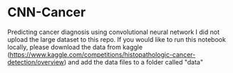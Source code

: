 # CNN-Cancer
Predicting cancer diagnosis using convolutional neural network
I did not upload the large dataset to this repo. If you would like to run this notebook locally, please download the data from kaggle (https://www.kaggle.com/competitions/histopathologic-cancer-detection/overview) and add the data files to a folder called "data"
